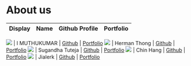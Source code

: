 # About us

Display | Name | Github Profile | Portfolio 
--------|:----:|:--------------:|:---------:

![](https://via.placeholder.com/100.png?text=Photo) | I MUTHUKUMAR | [Github](https://github.com/syncode98) | [Portfolio](docs/team/johndoe.md)
![](https://via.placeholder.com/100.png?text=Photo) | Herman Thong | [Github](https://https://github.com/rashien3) | [Portfolio](docs/team/johndoe.md)
![](https://via.placeholder.com/100.png?text=Photo) | Sugandha Tuteja | [Github](https://github.com/sugandha929) | [Portfolio](docs/team/johndoe.md)
![](https://via.placeholder.com/100.png?text=Photo) | Chin Hang | [Github](https://github.com/CookieHoodie/) | [Portfolio](docs/team/chinhang.md)
![](https://via.placeholder.com/100.png?text=Photo) | Jialerk | [Github](https://github.com/jialerk) | [Portfolio](docs/team/johndoe.md)